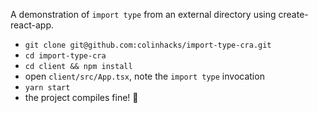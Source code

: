 A demonstration of `import type` from an external directory using create-react-app.

- `git clone git@github.com:colinhacks/import-type-cra.git`
- `cd import-type-cra`
- `cd client && npm install`
- open `client/src/App.tsx`, note the `import type` invocation
- `yarn start`
- the project compiles fine! 🚀
